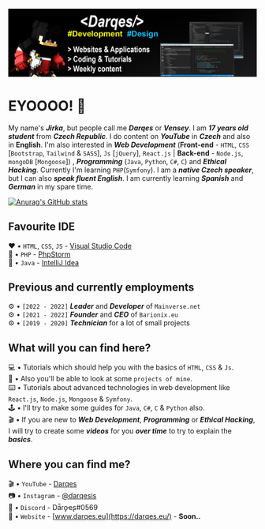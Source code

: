 ![Design and Development](https://github.com/Darqes/Darqes/blob/main/Banner.png/)

# EYOOOO! 👋

My name's ***Jirka***, but people call me ***Darqes*** or ***Vensey***. I am ***17 years old student*** from ***Czech Republic***. I do content on ***YouTube*** in ***Czech*** and also in **English**.
I'm also interested in ***Web Development*** (**Front-end** - `HTML`, `CSS` [`Bootstrap`, `Tailwind` & `SASS`], `Js` [`jQuery`], `React.js` | **Back-end** - `Node.js`, `mongoDB` [`Mongoose`])  , ***Programming*** (`Java`, `Python`, `C#`, `C`) and ***Ethical Hacking***. Currently I'm learning `PHP`(`Symfony`).
I am a ***native Czech speaker***, but I can also ***speak fluent English***. I am currently learning ***Spanish*** and ***German*** in my spare time.

[![Anurag's GitHub stats](https://github-readme-stats.vercel.app/api?username=Darqes)](https://github.com/anuraghazra/github-readme-stats)


## Favourite IDE

❤️ • `HTML`, `CSS`, `JS` - [Visual Studio Code](https://code.visualstudio.com/) <br>
💜 • `PHP` - [PhpStorm](https://www.jetbrains.com/phpstorm/) <br>
🧡 • `Java` - [IntelliJ Idea](https://www.jetbrains.com/idea/)


## Previous and currently employments

⚙️ • `[2022 - 2022]` ***Leader*** and ***Developer*** of `Mainverse.net` <br>
⚙️ • `[2021 - 2022]` ***Founder*** and ***CEO*** of `Barionix.eu` <br>
⚙️ • `[2019 - 2020]` ***Technician*** for a lot of small projects



## What will you can find here?

💻 • Tutorials which should help you with the basics of `HTML`, `CSS` & `Js`. <br>
📲 • Also you'll be able to look at some `projects of mine`.<br>
⌨️ • Tutorials about advanced technologies in web development like `React.js`, `Node.js`, `Mongoose` & `Symfony`.<br>
🕹 • I'll try to make some guides for `Java`, `C#`, `C` & `Python` also.<br>
🎬 • If you are new to ***Web Development***, ***Programming*** or ***Ethical Hacking***, I will try to create some ***videos*** for you ***over time*** to try to explain the ***basics***.


## Where you can find me?

🎬 • `YouTube` - [Darqes](https://youtube.com/darqes/) <br>
📷 • `Instagram` - [@darqesis](https://instagram.com/darqesis/) <br>
💬 • `Discord` - Dǟɾϙҽʂ#0569 <br>
📌 • `Website` - [www.darqes.eu](https://darqes.eu/) - **Soon..**
